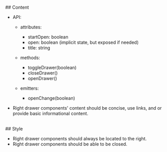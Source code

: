 <br>
## Content

* API:

    * attributes:
        * startOpen: boolean
        * open: boolean (implicit state, but exposed if needed)
        * title: string

    * methods:
        * toggleDrawer(boolean)
        * closeDrawer()
        * openDrawer()

    * emitters:
        * openChange(boolean)
* Right drawer components' content should be concise, use links, and or provide basic informational content.

<br>
## Style

* Right drawer components should always be located to the right.
* Right drawer components should be able to be closed.

